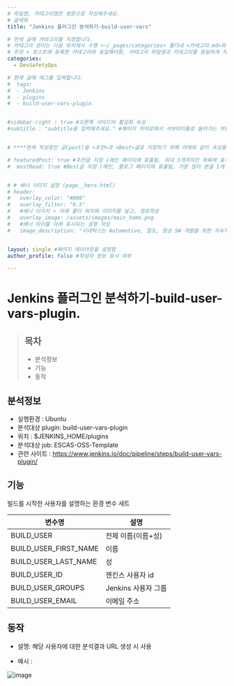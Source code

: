 ```yaml
---
# 파일명, 카테고리명은 영문으로 작성해주세요.
# 글제목
title: "Jenkins 플러그인 분석하기-build-user-vars"

# 헌재 글에 카테고리를 지정합니다.
# 카테고리 관리는 다음 위치에서 수행 <~/_pages/categories> 폴더내 <카테고리.md>파일
# 주의 > 포스트에 등록한 카테고리와 동일해야함, 카테고리 파일명과 카테고리를 동일하게 작성하여 관리하도록함
categories: 
  - DevSafetyOps

# 현재 글에 태그를 입력합니다.
#  tags:
#  - Jenkins
#  - plugins
#  - build-user-vars-plugin


#sidebar-right : true #오른쪽 사이드바 활성화 속성
#subtitle : "subtitle을 입력해주세요." #페이지 히어로에서 서브타이틀로 들어가는 부분 텍스트 입력


# ****현재 작성중인 글(post)을 <추천>과 <Best>글로 지정하기 위해 아래와 같이 속성을 지정합니다.****

# featuredPost: true #추천글 지정 (메인 페이지에 표출됨. 최대 3개까지만 목록에 표시됨)
#  mostRead: true #Best글 지정 (메인, 블로그 페이지에 표출됨, 가장 많이 본글 1개 목록에 표시)


# # 배너 이미지 설정 (page__hero.html)
# header:
#   overlay_color: "#000"
#   overlay_filter: "0.5"
#   #배너 이미지 > 아래 폴더 위치에 이미지를 넣고, 경로작성
#   overlay_image: /assets/images/main_home.png
#   #배너 타이틀 아래 표시되는 설명 작성
#   image_description: "시네틱스는 Automotive, 철도, 항공 SW 개발을 위한 지속적 통합과 빌드 가상화 컨설팅과 교육을 제공합니다."


layout: single #페이지 레이아웃을 설정함
author_profile: false #작성자 정보 표시 여부

---
```


<!-- **** 아래 부분부터 본문 영역입니다.*** -->

# Jenkins 플러그인 분석하기-build-user-vars-plugin.

> ## 목차    
>
> *  분석정보 
> *  기능
> *  동작


## 분석정보
 *  실행환경 : Ubuntu
 *  분석대상 plugin: build-user-vars-plugin
 *  위치 : $JENKINS_HOME/plugins 
 *  분석대상 job: ESCAS-OSS-Template
 *  관련 사이트 : https://www.jenkins.io/doc/pipeline/steps/build-user-vars-plugin/
 

## 기능 

빌드를 시작한 사용자를 설명하는 환경 변수 세트

|변수명|설명|
|----------|---------|
|BUILD_USER|전체 이름(이름+성)|
|BUILD_USER_FIRST_NAME|이름|
|BUILD_USER_LAST_NAME|성|
|BUILD_USER_ID|젠킨스 사용자 id|
|BUILD_USER_GROUPS|Jenkins 사용자 그룹|
|BUILD_USER_EMAIL|이메일 주소|


## 동작

* 설명: 해당 사용자에 대한 분석결과 URL 생성 시 사용 

* 예시 :
  
![image](https://github.com/SyneticsCorp/SyneticsCorp.github.io/assets/150226255/ca89d9be-68fd-4cdc-8d97-a0d30751dd98)


